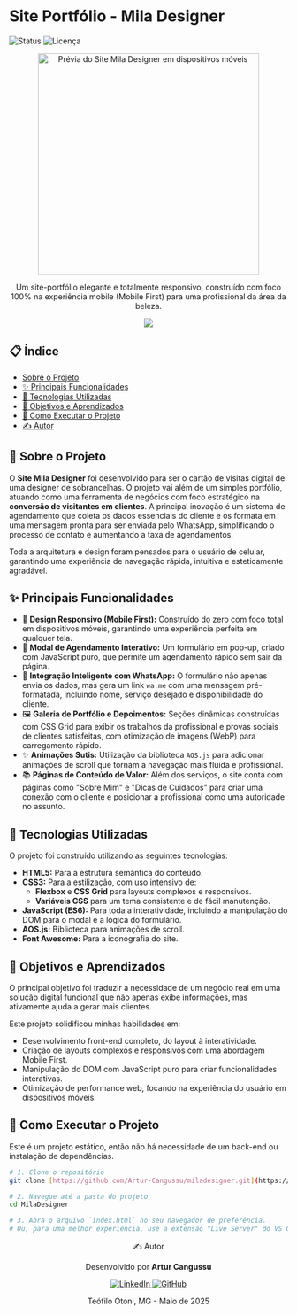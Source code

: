# Site Portfólio - Mila Designer

![Status](https://img.shields.io/badge/status-concluído-green.svg)
![Licença](https://img.shields.io/badge/licença-MIT-blue.svg)

<p align="center">
  <img src="https://github.com/user-attachments/assets/e8b149c0-ec4d-44dd-a151-aa8f3c5eee55" alt="Prévia do Site Mila Designer em dispositivos móveis" width="400px">
</p>

<p align="center">
  Um site-portfólio elegante e totalmente responsivo, construído com foco 100% na experiência mobile (Mobile First) para uma profissional da área da beleza.
</p>

<p align="center">
  <a href="[COLE-AQUI-O-LINK-DO-SEU-SITE-NO-AR]" target="_blank">
    <img src="https://img.shields.io/badge/Ver%20Site%20ao%20Vivo-%23D98DB1?style=for-the-badge&logo=vercel&logoColor=white">
  </a>
</p>

## 📋 Índice

- [Sobre o Projeto](#-sobre-o-projeto)
- [✨ Principais Funcionalidades](#-principais-funcionalidades)
- [🚀 Tecnologias Utilizadas](#-tecnologias-utilizadas)
- [🎯 Objetivos e Aprendizados](#-objetivos-e-aprendizados)
- [📂 Como Executar o Projeto](#-como-executar-o-projeto)
- [✍️ Autor](#️-autor)

## 📖 Sobre o Projeto

O **Site Mila Designer** foi desenvolvido para ser o cartão de visitas digital de uma designer de sobrancelhas. O projeto vai além de um simples portfólio, atuando como uma ferramenta de negócios com foco estratégico na **conversão de visitantes em clientes**. A principal inovação é um sistema de agendamento que coleta os dados essenciais do cliente e os formata em uma mensagem pronta para ser enviada pelo WhatsApp, simplificando o processo de contato e aumentando a taxa de agendamentos.

Toda a arquitetura e design foram pensados para o usuário de celular, garantindo uma experiência de navegação rápida, intuitiva e esteticamente agradável.

## ✨ Principais Funcionalidades

-   🎨 **Design Responsivo (Mobile First):** Construído do zero com foco total em dispositivos móveis, garantindo uma experiência perfeita em qualquer tela.
-   📱 **Modal de Agendamento Interativo:** Um formulário em pop-up, criado com JavaScript puro, que permite um agendamento rápido sem sair da página.
-   💬 **Integração Inteligente com WhatsApp:** O formulário não apenas envia os dados, mas gera um link `wa.me` com uma mensagem pré-formatada, incluindo nome, serviço desejado e disponibilidade do cliente.
-   🖼️ **Galeria de Portfólio e Depoimentos:** Seções dinâmicas construídas com CSS Grid para exibir os trabalhos da profissional e provas sociais de clientes satisfeitas, com otimização de imagens (WebP) para carregamento rápido.
-   ✨ **Animações Sutis:** Utilização da biblioteca `AOS.js` para adicionar animações de scroll que tornam a navegação mais fluida e profissional.
-   📚 **Páginas de Conteúdo de Valor:** Além dos serviços, o site conta com páginas como "Sobre Mim" e "Dicas de Cuidados" para criar uma conexão com o cliente e posicionar a profissional como uma autoridade no assunto.

## 🚀 Tecnologias Utilizadas

O projeto foi construído utilizando as seguintes tecnologias:

-   **HTML5:** Para a estrutura semântica do conteúdo.
-   **CSS3:** Para a estilização, com uso intensivo de:
    -   **Flexbox** e **CSS Grid** para layouts complexos e responsivos.
    -   **Variáveis CSS** para um tema consistente e de fácil manutenção.
-   **JavaScript (ES6):** Para toda a interatividade, incluindo a manipulação do DOM para o modal e a lógica do formulário.
-   **AOS.js:** Biblioteca para animações de scroll.
-   **Font Awesome:** Para a iconografia do site.

## 🎯 Objetivos e Aprendizados

O principal objetivo foi traduzir a necessidade de um negócio real em uma solução digital funcional que não apenas exibe informações, mas ativamente ajuda a gerar mais clientes.

Este projeto solidificou minhas habilidades em:
-   Desenvolvimento front-end completo, do layout à interatividade.
-   Criação de layouts complexos e responsivos com uma abordagem Mobile First.
-   Manipulação do DOM com JavaScript puro para criar funcionalidades interativas.
-   Otimização de performance web, focando na experiência do usuário em dispositivos móveis.

## 📂 Como Executar o Projeto

Este é um projeto estático, então não há necessidade de um back-end ou instalação de dependências.

```bash
# 1. Clone o repositório
git clone [https://github.com/Artur-Cangussu/miladesigner.git](https://github.com/Artur-Cangussu/mila-designer.git)

# 2. Navegue até a pasta do projeto
cd MilaDesigner

# 3. Abra o arquivo `index.html` no seu navegador de preferência.
# Ou, para uma melhor experiência, use a extensão "Live Server" do VS Code.
```
<p align="center">
  ✍️ Autor
</p>
<p align="center">
  Desenvolvido por <strong>Artur Cangussu</strong>
</p>

<p align="center">
  <a href="https://www.linkedin.com/in/artur-cangussu/" target="_blank">
    <img src="https://img.shields.io/badge/LinkedIn-0077B5?style=for-the-badge&logo=linkedin&logoColor=white" alt="LinkedIn">
  </a>
  <a href="https://github.com/ArturCangussu" target="_blank">
    <img src="https://img.shields.io/badge/GitHub-181717?style=for-the-badge&logo=github&logoColor=white" alt="GitHub">
  </a>
</p>

<p align="center">
  Teófilo Otoni, MG - Maio de 2025
</p>
